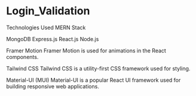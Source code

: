 # Login_Validation
Technologies Used
MERN Stack

MongoDB
Express.js
React.js
Node.js

Framer Motion
Framer Motion is used for animations in the React components.

Tailwind CSS
Tailwind CSS is a utility-first CSS framework used for styling.

Material-UI (MUI)
Material-UI is a popular React UI framework used for building responsive web applications.

